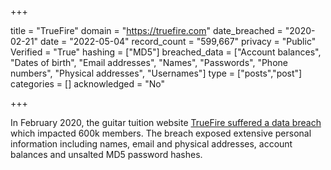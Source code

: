 +++

title = "TrueFire"
domain = "https://truefire.com"
date_breached = "2020-02-21"
date = "2022-05-04"
record_count = "599,667"
privacy = "Public"
Verified = "True"
hashing = ["MD5"]
breached_data = ["Account balances", "Dates of birth", "Email addresses", "Names", "Passwords", "Phone numbers", "Physical addresses", "Usernames"]
type = ["posts","post"]
categories = []
acknowledged = "No"


+++


In February 2020, the guitar tuition website <a href="https://guitar.com/news/industry-news/truefire-data-breach/" target="_blank" rel="noopener">TrueFire suffered a data breach</a> which impacted 600k members. The breach exposed extensive personal information including names, email and physical addresses, account balances and unsalted MD5 password hashes.

